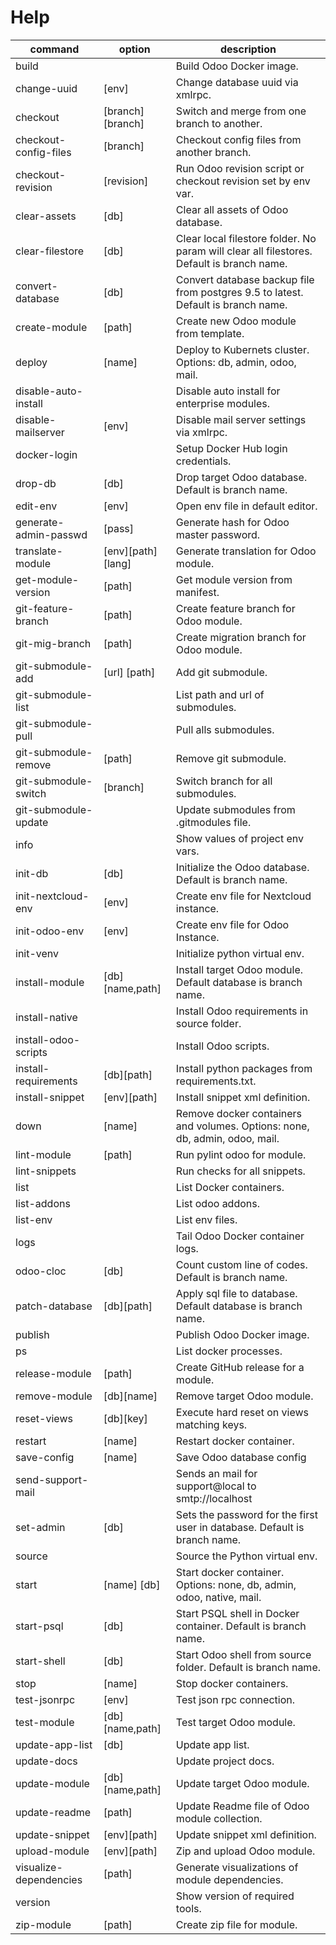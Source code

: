 # Help

| command                | option            | description                                                                               |
| ---------------------- | ----------------- | ----------------------------------------------------------------------------------------- |
| build                  |                   | Build Odoo Docker image.                                                                  |
| change-uuid            | [env]             | Change database uuid via xmlrpc.                                                          |
| checkout               | [branch][branch]  | Switch and merge from one branch to another.                                              |
| checkout-config-files  | [branch]          | Checkout config files from another branch.                                                |
| checkout-revision      | [revision]        | Run Odoo revision script or checkout revision set by env var.                             |
| clear-assets           | [db]              | Clear all assets of Odoo database.                                                        |
| clear-filestore        | [db]              | Clear local filestore folder. No param will clear all filestores. Default is branch name. |
| convert-database       | [db]              | Convert database backup file from postgres 9.5 to latest. Default is branch name.         |
| create-module          | [path]            | Create new Odoo module from template.                                                     |
| deploy                 | [name]            | Deploy to Kubernets cluster. Options: db, admin, odoo, mail.                              |
| disable-auto-install   |                   | Disable auto install for enterprise modules.                                              |
| disable-mailserver     | [env]             | Disable mail server settings via xmlrpc.                                                  |
| docker-login           |                   | Setup Docker Hub login credentials.                                                       |
| drop-db                | [db]              | Drop target Odoo database. Default is branch name.                                        |
| edit-env               | [env]             | Open env file in default editor.                                                          |
| generate-admin-passwd  | [pass]            | Generate hash for Odoo master password.                                                   |
| translate-module       | [env][path][lang] | Generate translation for Odoo module.                                                     |
| get-module-version     | [path]            | Get module version from manifest.                                                         |
| git-feature-branch     | [path]            | Create feature branch for Odoo module.                                                    |
| git-mig-branch         | [path]            | Create migration branch for Odoo module.                                                  |
| git-submodule-add      | [url] [path]      | Add git submodule.                                                                        |
| git-submodule-list     |                   | List path and url of submodules.                                                          |
| git-submodule-pull     |                   | Pull alls submodules.                                                                     |
| git-submodule-remove   | [path]            | Remove git submodule.                                                                     |
| git-submodule-switch   | [branch]          | Switch branch for all submodules.                                                         |
| git-submodule-update   |                   | Update submodules from .gitmodules file.                                                  |
| info                   |                   | Show values of project env vars.                                                          |
| init-db                | [db]              | Initialize the Odoo database. Default is branch name.                                     |
| init-nextcloud-env     | [env]             | Create env file for Nextcloud instance.                                                   |
| init-odoo-env          | [env]             | Create env file for Odoo Instance.                                                        |
| init-venv              |                   | Initialize python virtual env.                                                            |
| install-module         | [db][name,path]   | Install target Odoo module.  Default database is branch name.                             |
| install-native         |                   | Install Odoo requirements in source folder.                                               |
| install-odoo-scripts   |                   | Install Odoo scripts.                                                                     |
| install-requirements   | [db][path]        | Install python packages from requirements.txt.                                            |
| install-snippet        | [env][path]       | Install snippet xml definition.                                                           |
| down                   | [name]            | Remove docker containers and volumes. Options: none, db, admin, odoo, mail.               |
| lint-module            | [path]            | Run pylint odoo for module.                                                               |
| lint-snippets          |                   | Run checks for all snippets.                                                              |
| list                   |                   | List Docker containers.                                                                   |
| list-addons            |                   | List odoo addons.                                                                         |
| list-env               |                   | List env files.                                                                           |
| logs                   |                   | Tail Odoo Docker container logs.                                                          |
| odoo-cloc              | [db]              | Count custom line of codes. Default is branch name.                                       |
| patch-database         | [db][path]        | Apply sql file to database. Default database is branch name.                              |
| publish                |                   | Publish Odoo Docker image.                                                                |
| ps                     |                   | List docker processes.                                                                    |
| release-module         | [path]            | Create GitHub release for a module.                                                       |
| remove-module          | [db][name]        | Remove target Odoo module.                                                                |
| reset-views            | [db][key]         | Execute hard reset on views matching keys.                                                |
| restart                | [name]            | Restart docker container.                                                                 |
| save-config            | [name]            | Save Odoo database config                                                                 |
| send-support-mail      |                   | Sends an mail for support@local to smtp://localhost                                       |
| set-admin              | [db]              | Sets the password for the first user in database. Default is branch name.                 |
| source                 |                   | Source the Python virtual env.                                                            |
| start                  | [name] [db]       | Start docker container. Options: none, db, admin, odoo, native, mail.                     |
| start-psql             | [db]              | Start PSQL shell in Docker container. Default is branch name.                             |
| start-shell            | [db]              | Start Odoo shell from source folder. Default is branch name.                              |
| stop                   | [name]            | Stop docker containers.                                                                   |
| test-jsonrpc           | [env]             | Test json rpc connection.                                                                 |
| test-module            | [db][name,path]   | Test target Odoo module.                                                                  |
| update-app-list        | [db]              | Update app list.                                                                          |
| update-docs            |                   | Update project docs.                                                                      |
| update-module          | [db][name,path]   | Update target Odoo module.                                                                |
| update-readme          | [path]            | Update Readme file of Odoo module collection.                                             |
| update-snippet         | [env][path]       | Update snippet xml definition.                                                            |
| upload-module          | [env][path]       | Zip and upload Odoo module.                                                               |
| visualize-dependencies | [path]            | Generate visualizations of module dependencies.                                           |
| version                |                   | Show version of required tools.                                                           |
| zip-module             | [path]            | Create zip file for module.                                                               |